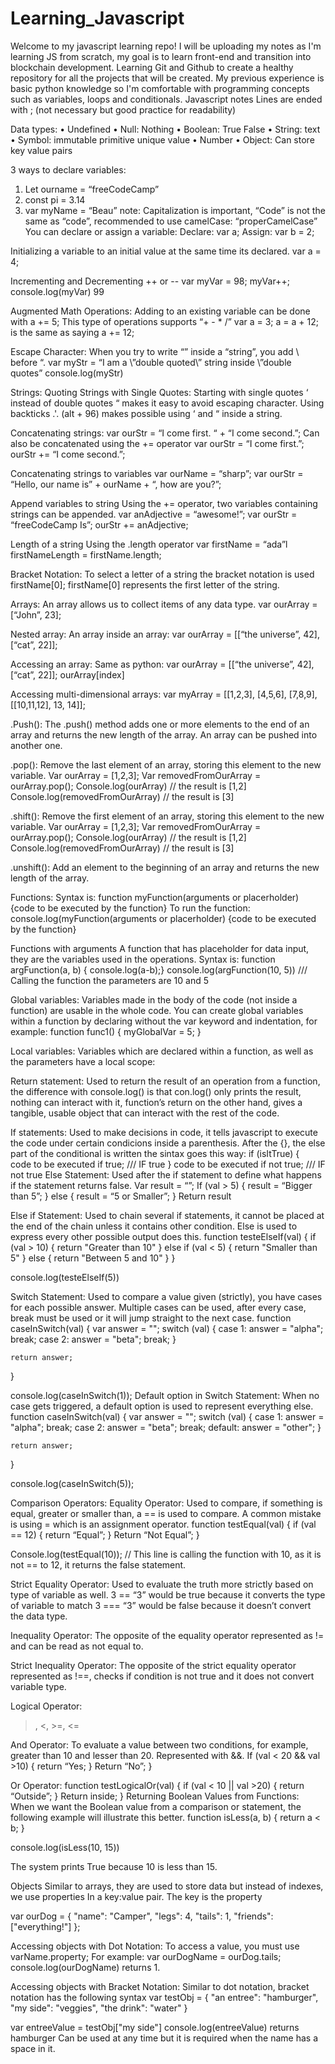 # Learning_Javascript
Welcome to my javascript learning repo!
I will be uploading my notes as I'm learning JS from scratch, my goal is to learn front-end and transition into blockchain development.
Learning Git and Github to create a healthy repository for all the projects that will be created.
My previous experience is basic python knowledge so I'm comfortable with programming concepts such as variables, loops and conditionals. 
Javascript notes
Lines are ended with ; (not necessary but good practice for readability)

Data types:
•	Undefined
•	Null: Nothing
•	Boolean: True False
•	String: text
•	Symbol: immutable primitive unique value
•	Number
•	Object: Can store key value pairs

3 ways to declare variables:
1.	Let ourname = “freeCodeCamp”
2.	const pi = 3.14
3.	var myName = “Beau”
note: Capitalization is important, “Code” is not the same as “code”, recommended to use camelCase: “properCamelCase”
You can declare or assign a variable:
Declare: var a;
Assign: var b = 2;

Initializing a variable to an initial value at the same time its declared.
var a = 4;

Incrementing and Decrementing
++ or --
var myVar = 98;
myVar++;
console.log(myVar)
99

Augmented Math Operations:
Adding to an existing variable can be done with a += 5;
This type of operations supports “+ - * /”
var a = 3;
a = a + 12;      is the same as saying  a += 12;

Escape Character:
When you try to write “” inside a “string”, you add \ before “.
var myStr = “I am a \”double quoted\” string inside \”double quotes”
console.log(myStr)

Strings:
Quoting Strings with Single Quotes:
Starting with single quotes ‘ instead of double quotes “ makes it easy to avoid escaping character.
Using backticks .'. (alt + 96) makes possible using ‘ and “ inside a string.

Concatenating strings:
var ourStr = “I come first. “ + “I come second.”;
Can also be concatenated using the += operator
var ourStr = “I come first.”;
ourStr += “I come second.”;

Concatenating strings to variables
var ourName = “sharp”;
var ourStr = “Hello, our name is” + ourName + “, how are you?”;

Append variables to string
Using the += operator, two variables containing strings can be appended.
var anAdjective = “awesome!”;
var ourStr = “freeCodeCamp Is”;
ourStr += anAdjective;

Length of a string
Using the .length operator
var firstName = “ada”l
firstNameLength = firstName.length;

Bracket Notation:
To select a letter of a string the bracket notation is used firstName[0];
firstName[0] represents the first letter of the string.

Arrays:
An array allows us to collect items of any data type.
var ourArray = [“John”, 23];

Nested array:
An array inside an array:
var ourArray = [[“the universe”, 42], [“cat”, 22]];

Accessing an array:
Same as python:
var ourArray = [[“the universe”, 42], [“cat”, 22]];
ourArray[index]

Accessing multi-dimensional arrays:
var myArray = [[1,2,3], [4,5,6], [7,8,9], [[10,11,12], 13, 14]];

.Push():
The .push() method adds one or more elements to the end of an array and returns the new length of the array.
An array can be pushed into another one.

.pop():
Remove the last element of an array, storing this element to the new variable.
Var ourArray = [1,2,3];
Var removedFromOurArray = ourArray.pop();
Console.log(ourArray)  // the result is [1,2]
Console.log(removedFromOurArray)  // the result is [3] 

.shift():
Remove the first element of an array, storing this element to the new variable.
Var ourArray = [1,2,3];
Var removedFromOurArray = ourArray.pop();
Console.log(ourArray)  // the result is [1,2]
Console.log(removedFromOurArray)  // the result is [3] 

.unshift():
Add an element to the beginning of an array and returns the new length of the array.

Functions:
Syntax is:
function myFunction(arguments or placerholder) {code to be executed by the function}
To run the function:
console.log(myFunction(arguments or placerholder) {code to be executed by the function}

Functions with arguments
A function that has placeholder for data input, they are the variables used in the operations.
Syntax is:
function argFunction(a, b) { 
console.log(a-b);} 
console.log(argFunction(10, 5))  /// Calling the function the parameters are 10 and 5

Global variables:
Variables made in the body of the code (not inside a function) are usable in the whole code.
You can create global variables within a function by declaring without the var keyword and indentation, for example:
function func1() {
	myGlobalVar = 5;
}

Local variables:
Variables which are declared within a function, as well as the parameters have a local scope:

Return statement:
Used to return the result of an operation from a function, the difference with console.log() is that con.log() only prints the result, nothing can interact with it, function’s return on the other hand, gives a tangible, usable object that can interact with the rest of the code. 

If statements:
Used to make decisions in code, it tells javascript to execute the code under certain condicions inside a parenthesis. After the {}, the else part of the conditional is written the sintax goes this way:
if (isItTrue) {           
code to be executed if true;   /// IF true
}
code to be executed if not true;    /// IF not true
Else Statement:
Used after the if statement to define what happens if the statement returns false.
Var result = “”;
If (val > 5) {
	result = “Bigger than 5”;
} else {
	result = “5 or Smaller”;
}
Return result

Else if Statement:
Used to chain several if statements, it cannot be placed at the end of the chain unless it contains other condition. Else is used to express every other possible output does this.
function testeElseIf(val) {
    if (val > 10) {
        return "Greater than 10"
    } else if (val < 5) {
        return "Smaller than 5"
    } else {
        return "Between 5 and 10"
    }
}

console.log(testeElseIf(5))

Switch Statement:
Used to compare a value given (strictly), you have cases for each possible answer. Multiple cases can be used, after every case, break must be used or it will jump straight to the next case.
function caseInSwitch(val) {
    var answer = "";
    switch (val) {
        case 1:
            answer = "alpha";
            break;
        case 2:
            answer = "beta";
            break;
    }

    return answer;
}

console.log(caseInSwitch(1));
Default option in Switch Statement:
When no case gets triggered, a default option is used to represent everything else.
function caseInSwitch(val) {
    var answer = "";
    switch (val) {
        case 1:
            answer = "alpha";
            break;
        case 2:
            answer = "beta";
            break;
        default:
            answer = "other";
    }

    return answer;
}

console.log(caseInSwitch(5));


Comparison Operators:
Equality Operator:
Used to compare, if something is equal, greater or smaller than, a == is used to compare.
A common mistake is using = which is an assignment operator.
function testEqual(val) {
	if (val == 12) {
		return “Equal”;
	}
	Return “Not Equal”;
}

Console.log(testEqual(10));   // This line is calling the function with 10, as it is not == to 12, it returns the false statement.

Strict Equality Operator:
Used to evaluate the truth more strictly based on type of variable as well.
3 == “3”  would be true because it converts the type of variable to match
3 === “3” would be false because it doesn’t convert the data type.

Inequality Operator:
The opposite of the equality operator represented as != and can be read as not equal to.

Strict Inequality Operator:
The opposite of the strict equality operator represented as !==, checks if condition is not true and it does not convert variable type.

Logical Operator:
>, <, >=, <=

And Operator:
To evaluate a value between two conditions, for example, greater than 10 and lesser than 20.
Represented with &&.
If (val < 20 && val >10) {
	return “Yes;
}
Return “No”;
}

Or Operator:
function testLogicalOr(val) {
if (val  < 10 || val >20) {
	return “Outside”;
}
Return inside;
}
Returning Boolean Values from Functions:
When we want the Boolean value from a comparison or statement, the following example will illustrate this better.
function isLess(a, b) {
    return a < b;
}

console.log(isLess(10, 15))

The system prints True because 10 is less than 15.

Objects
Similar to arrays, they are used to store data but instead of indexes, we use properties In a key:value pair. The key is the property

var ourDog = {
    "name": "Camper",
    "legs": 4,
    "tails": 1,
    "friends": ["everything!"]
};

Accessing objects with Dot Notation:
To access a value, you must use varName.property;
For example:
var ourDogName = ourDog.tails;
console.log(ourDogName)
returns 1.

Accessing objects with Bracket Notation:
Similar to dot notation, bracket notation has the following syntax
var testObj = {
    "an entree": "hamburger",
    "my side": "veggies",
    "the drink": "water"
}

var entreeValue = testObj["my side"]
console.log(entreeValue)
returns hamburger
Can be used at any time but it is required when the name has a space in it.




